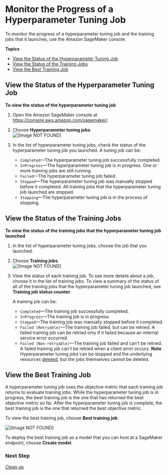 # Monitor the Progress of a Hyperparameter Tuning Job<a name="automatic-model-tuning-monitor"></a>

To monitor the progress of a hyperparameter tuning job and the training jobs that it launches, use the Amazon SageMaker console\.

**Topics**
+ [View the Status of the Hyperparameter Tuning Job](#automatic-model-tuning-monitor-tuning)
+ [View the Status of the Training Jobs](#automatic-model-tuning-monitor-training)
+ [View the Best Training Job](#automatic-model-tuning-best-training-job)

## View the Status of the Hyperparameter Tuning Job<a name="automatic-model-tuning-monitor-tuning"></a>

**To view the status of the hyperparameter tuning job**

1. Open the Amazon SageMaker console at [https://console\.aws\.amazon\.com/sagemaker/](https://console.aws.amazon.com/sagemaker/)\.

1. Choose **Hyperparameter tuning jobs**\.  
![\[Image NOT FOUND\]](http://docs.aws.amazon.com/sagemaker/latest/dg/images/console-tuning-jobs.png)

1. In the list of hyperparameter tuning jobs, check the status of the hyperparameter tuning job you launched\. A tuning job can be:
   + `Completed`—The hyperparameter tuning job successfully completed\.
   + `InProgress`—The hyperparameter tuning job is in progress\. One or more training jobs are still running\.
   + `Failed`—The hyperparameter tuning job failed\.
   + `Stopped`—The hyperparameter tuning job was manually stopped before it completed\. All training jobs that the hyperparameter tuning job launched are stopped\.
   + `Stopping`—The hyperparameter tuning job is in the process of stopping\.

## View the Status of the Training Jobs<a name="automatic-model-tuning-monitor-training"></a>

**To view the status of the training jobs that the hyperparameter tuning job launched**

1. In the list of hyperparameter tuning jobs, choose the job that you launched\.

1. Choose **Training jobs**\.  
![\[Image NOT FOUND\]](http://docs.aws.amazon.com/sagemaker/latest/dg/images/hyperparameter-training-jobs.png)

1. View the status of each training job\. To see more details about a job, choose it in the list of training jobs\. To view a summary of the status of all of the training jobs that the hyperparameter tuning job launched, see **Training job status counter**\.

   A training job can be:
   + `Completed`—The training job successfully completed\.
   + `InProgress`—The training job is in progress\.
   + `Stopped`—The training job was manually stopped before it completed\.
   + `Failed (Retryable)`—The training job failed, but can be retried\. A failed training job can be retried only if it failed because an internal service error occurred\.
   + `Failed (Non-retryable)`—The training job failed and can't be retried\. A failed training job can't be retried when a client error occurs\.
**Note**  
Hyperparameter tuning jobs can be stopped and the underlying resources [ deleted](https://docs.aws.amazon.com/sagemaker/latest/dg/automatic-model-tuning-ex-cleanup.html), but the jobs themselves cannot be deleted\.

## View the Best Training Job<a name="automatic-model-tuning-best-training-job"></a>

A hyperparameter tuning job uses the objective metric that each training job returns to evaluate training jobs\. While the hyperparameter tuning job is in progress, the best training job is the one that has returned the best objective metric so far\. After the hyperparameter tuning job is complete, the best training job is the one that returned the best objective metric\.

To view the best training job, choose **Best training job**\.

![\[Image NOT FOUND\]](http://docs.aws.amazon.com/sagemaker/latest/dg/images/best-training-job.png)

To deploy the best training job as a model that you can host at a SageMaker endpoint, choose **Create model**\.

### Next Step<a name="automatic-model-tuning-ex-next-cleanup"></a>

[Clean up](automatic-model-tuning-ex-cleanup.md)